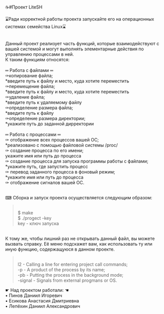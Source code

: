 ☕#Проект LiteSH

⌛Ради корректной работы проекта запускайте его на операционных системах семейства Linux⌛

<br>Данный проект реализует часть функций, которые взаимодействуют с вашей системой и могут выполнять элементарные действия по управлению процессами в ней.
<br>К таким функциям относятся:
<br>
<br>═ Работа с файлами ═
<br>✑копирование файла;
<br> *введите путь к файлу и место, куда хотите переместить
<br>✑перемещение файла;
<br> *введите путь к файлу и место, куда хотите переместить
<br>✑удаление файла;
<br> *введите путь к удаляемому файлу
<br>✑определение размера файла;
<br> *введите путь к файлу
<br> ✑определение размера директории;
<br> *укажите путь до заданной дирректории 
<br>
<br>═ Работа с процессами ═
<br>✑ отображение всех процессов вашей ОС;
<br> *реализовано с помощью файловой системы /proc/
<br>✑ создание процесса по его имени;
<br>укажите имя или путь до процесса
<br>✑ создание процесса для запуска программы работы с файлами;
<br> *укажите путь, где запустить процесс
<br>✑ перевод заданного процесса в фоновый режим;
<br> *укажите имя или путь до процесса
<br>✑ отображение сигналов вашей ОС.

<br>⌨ Сборка и запуск проекта осуществляется следующим образом:
><br> $ make
><br>$ ./progect -key 
><br>key - ключ запуска
 

<br>К тому же, чтобы лишний раз не открывать данный файл, вы можете вызвать справку. Её меню подскажет вам, как использовать ту или иную функцию, содержащуюся в данном проекте.
><br> l2 - Calling a line for entering project call commands;
><br>-p - A product of the process by its name;
><br>-pb - Putting the process in the background mode;
><br>-signal - Signals from external progmans or OS.

☛ Над проектом работали: ☚
<br>• Пинов Даниил Игоревич
<br>• Есикова Анастасия Дмитриевна
<br>• Лепёхин Даниил Александрович


